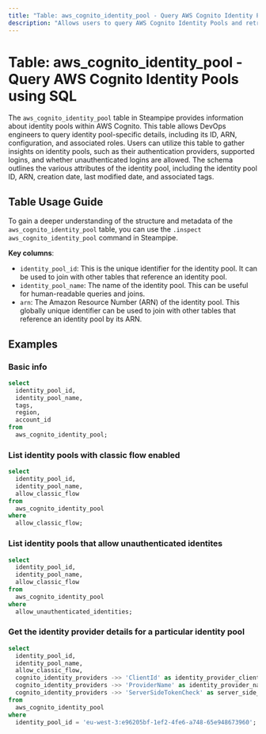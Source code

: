 ```yaml
---
title: "Table: aws_cognito_identity_pool - Query AWS Cognito Identity Pools using SQL"
description: "Allows users to query AWS Cognito Identity Pools and retrieve detailed information about each identity pool, including its configuration and associated roles."
---
```


# Table: aws_cognito_identity_pool - Query AWS Cognito Identity Pools using SQL

The `aws_cognito_identity_pool` table in Steampipe provides information about identity pools within AWS Cognito. This table allows DevOps engineers to query identity pool-specific details, including its ID, ARN, configuration, and associated roles. Users can utilize this table to gather insights on identity pools, such as their authentication providers, supported logins, and whether unauthenticated logins are allowed. The schema outlines the various attributes of the identity pool, including the identity pool ID, ARN, creation date, last modified date, and associated tags.

## Table Usage Guide

To gain a deeper understanding of the structure and metadata of the `aws_cognito_identity_pool` table, you can use the `.inspect aws_cognito_identity_pool` command in Steampipe.

**Key columns**:

- `identity_pool_id`: This is the unique identifier for the identity pool. It can be used to join with other tables that reference an identity pool.
- `identity_pool_name`: The name of the identity pool. This can be useful for human-readable queries and joins.
- `arn`: The Amazon Resource Number (ARN) of the identity pool. This globally unique identifier can be used to join with other tables that reference an identity pool by its ARN.

## Examples

### Basic info

```sql
select
  identity_pool_id,
  identity_pool_name,
  tags,
  region,
  account_id
from
  aws_cognito_identity_pool;
```

### List identity pools with classic flow enabled

```sql
select
  identity_pool_id,
  identity_pool_name,
  allow_classic_flow
from
  aws_cognito_identity_pool
where
  allow_classic_flow;
```

### List identity pools that allow unauthenticated identites

```sql
select
  identity_pool_id,
  identity_pool_name,
  allow_classic_flow
from
  aws_cognito_identity_pool
where
  allow_unauthenticated_identities;
```

### Get the identity provider details for a particular identity pool

```sql
select
  identity_pool_id,
  identity_pool_name,
  allow_classic_flow,
  cognito_identity_providers ->> 'ClientId' as identity_provider_client_id,
  cognito_identity_providers ->> 'ProviderName' as identity_provider_name,
  cognito_identity_providers ->> 'ServerSideTokenCheck' as server_side_token_enabled
from
  aws_cognito_identity_pool
where
  identity_pool_id = 'eu-west-3:e96205bf-1ef2-4fe6-a748-65e948673960';
```